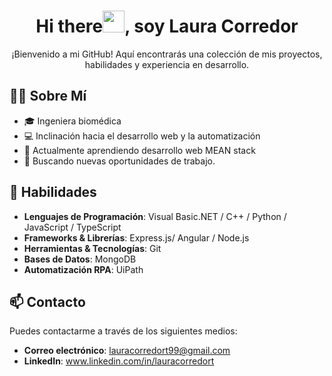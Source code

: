 <h1 align="center"><b>Hi there</b><img src="https://media.giphy.com/media/hvRJCLFzcasrR4ia7z/giphy.gif" width="35">, soy Laura Corredor </h1>

<p align="center">¡Bienvenido a mi GitHub! Aquí encontrarás una colección de mis proyectos, habilidades y experiencia en desarrollo.</p>

## 🧑‍💻 Sobre Mí

- 🎓 Ingeniera biomédica
- 💻 Inclinación hacia el desarrollo web y la automatización
- 🫡 Actualmente aprendiendo desarrollo web MEAN stack 
- 💼 Buscando nuevas oportunidades de trabajo. 

## 🚀 Habilidades

- **Lenguajes de Programación**: Visual Basic.NET / C++ / Python / JavaScript / TypeScript
- **Frameworks & Librerías**: Express.js/ Angular / Node.js
- **Herramientas & Tecnologías**: Git
- **Bases de Datos**: MongoDB
- **Automatización RPA**: UiPath

## 📫 Contacto 

Puedes contactarme a través de los siguientes medios:
- **Correo electrónico**: lauracorredort99@gmail.com
- **LinkedIn**: www.linkedin.com/in/lauracorredort

<!--
**Lauraaact/Lauraaact** is a ✨ _special_ ✨ repository because its `README.md` (this file) appears on your GitHub profile.

Here are some ideas to get you started:

- 🔭 I’m currently working on ...
- 🌱 I’m currently learning ...
- 👯 I’m looking to collaborate on ...
- 🤔 I’m looking for help with ...
- 💬 Ask me about ...
- 📫 How to reach me: ...
- 😄 Pronouns: ...
- ⚡ Fun fact: ...
-->

